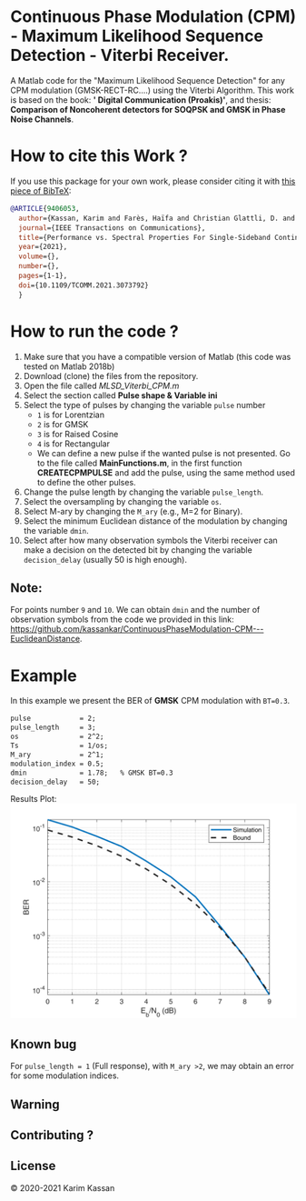 # Continuous Phase Modulation (CPM) - Maximum Likelihood Sequence Detection - Viterbi Receiver.

A Matlab code for the "Maximum Likelihood Sequence Detection" for any CPM modulation (GMSK-RECT-RC....) using the Viterbi Algorithm. This work is based on the book: __' Digital Communication (Proakis)'__, and thesis: __Comparison of Noncoherent detectors for SOQPSK and GMSK in Phase Noise Channels__.


# How to cite this Work ?
If you use this package for your own work, please consider citing it with [this piece of BibTeX](PERvsSPEC.bib):

```bibtex
@ARTICLE{9406053,
  author={Kassan, Karim and Farès, Haïfa and Christian Glattli, D. and Louët, Yves},
  journal={IEEE Transactions on Communications}, 
  title={Performance vs. Spectral Properties For Single-Sideband Continuous Phase Modulation}, 
  year={2021},
  volume={},
  number={},
  pages={1-1},
  doi={10.1109/TCOMM.2021.3073792}
  }
```


# How to run the code ?
1. Make sure that you have a compatible version of Matlab (this code was tested on Matlab 2018b)
2. Download (clone) the files from the repository.
3. Open the file called _MLSD_Viterbi_CPM.m_
4. Select the section called __Pulse shape & Variable ini__
5. Select the type of pulses by changing the variable `pulse` number
    * `1` is for Lorentzian
    * `2` is for GMSK
    * `3` is for Raised Cosine
    * `4` is for Rectangular
	* We can define a new pulse if the wanted pulse is not presented. Go to the file called __MainFunctions.m__, in the first function __CREATECPMPULSE__ and add the pulse, using the same method used to define the other pulses.
6. Change the pulse length by changing the variable `pulse_length`.
7. Select the oversampling by changing the variable `os`.
8. Select M-ary by changing the `M_ary` (e.g., M=2 for Binary).
9. Select the minimum Euclidean distance of the modulation by changing the variable `dmin`.
10. Select after how many observation symbols the Viterbi receiver can make a decision on the detected bit by changing the variable `decision_delay` (usually 50 is high enough). 
## Note:
For points number `9` and `10`. We can obtain `dmin` and the number of observation symbols from the code we provided in this link: https://github.com/kassankar/ContinuousPhaseModulation-CPM---EuclideanDistance.


# Example

In this example we present the BER of __GMSK__ CPM modulation with `BT=0.3`. 
````
pulse            = 2;
pulse_length     = 3;     
os               = 2^2;    
Ts               = 1/os;   
M_ary            = 2^1;    
modulation_index = 0.5;    
dmin             = 1.78;   % GMSK BT=0.3
decision_delay   = 50;
````
Results Plot:
![](BER_GMSK.png?raw=true)
## Known bug
For `pulse_length = 1` (Full response), with `M_ary >2`, we may obtain an error for some modulation indices.
## Warning

## Contributing ?


## License
© 2020-2021 Karim Kassan

